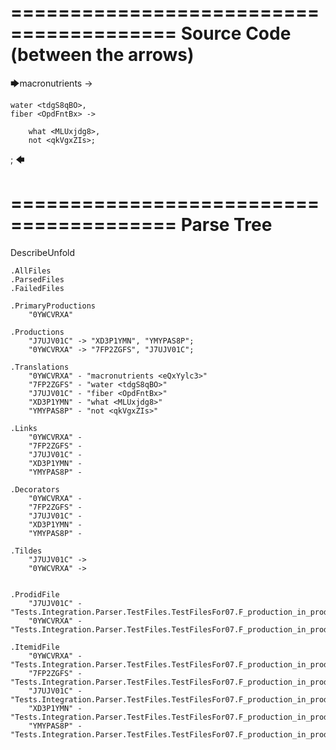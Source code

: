 ========================================
Source Code (between the arrows)
========================================

🡆macronutrients <eQxYylc3> ->

    water <tdgS8qBO>,
	fiber <OpdFntBx> ->

        what <MLUxjdg8>,
        not <qkVgxZIs>;
;
🡄

========================================
Parse Tree
========================================
DescribeUnfold

    .AllFiles
    .ParsedFiles
    .FailedFiles

    .PrimaryProductions
        "0YWCVRXA" 

    .Productions
        "J7UJV01C" -> "XD3P1YMN", "YMYPAS8P";
        "0YWCVRXA" -> "7FP2ZGFS", "J7UJV01C";

    .Translations
        "0YWCVRXA" - "macronutrients <eQxYylc3>"
        "7FP2ZGFS" - "water <tdgS8qBO>"
        "J7UJV01C" - "fiber <OpdFntBx>"
        "XD3P1YMN" - "what <MLUxjdg8>"
        "YMYPAS8P" - "not <qkVgxZIs>"

    .Links
        "0YWCVRXA" - 
        "7FP2ZGFS" - 
        "J7UJV01C" - 
        "XD3P1YMN" - 
        "YMYPAS8P" - 

    .Decorators
        "0YWCVRXA" - 
        "7FP2ZGFS" - 
        "J7UJV01C" - 
        "XD3P1YMN" - 
        "YMYPAS8P" - 

    .Tildes
        "J7UJV01C" -> 
        "0YWCVRXA" -> 


    .ProdidFile
        "J7UJV01C" - "Tests.Integration.Parser.TestFiles.TestFilesFor07.F_production_in_production2.ds"
        "0YWCVRXA" - "Tests.Integration.Parser.TestFiles.TestFilesFor07.F_production_in_production2.ds"

    .ItemidFile
        "0YWCVRXA" - "Tests.Integration.Parser.TestFiles.TestFilesFor07.F_production_in_production2.ds"
        "7FP2ZGFS" - "Tests.Integration.Parser.TestFiles.TestFilesFor07.F_production_in_production2.ds"
        "J7UJV01C" - "Tests.Integration.Parser.TestFiles.TestFilesFor07.F_production_in_production2.ds"
        "XD3P1YMN" - "Tests.Integration.Parser.TestFiles.TestFilesFor07.F_production_in_production2.ds"
        "YMYPAS8P" - "Tests.Integration.Parser.TestFiles.TestFilesFor07.F_production_in_production2.ds"

